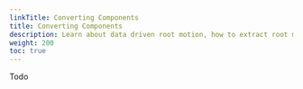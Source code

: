 ```yaml
---
linkTitle: Converting Components
title: Converting Components
description: Learn about data driven root motion, how to extract root motion from animation, and how to enable root motion on actors in Open 3D Engine (O3DE).
weight: 200
toc: true
---
```


Todo